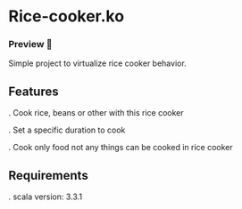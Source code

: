 # Rice-cooker.ko
### Preview 🤖
Simple project to virtualize rice cooker behavior.

## Features 
. Cook rice, beans or other with this rice cooker

. Set a specific duration to cook 

. Cook only food not any things can be cooked in rice cooker   


## Requirements

. scala version: 3.3.1 
